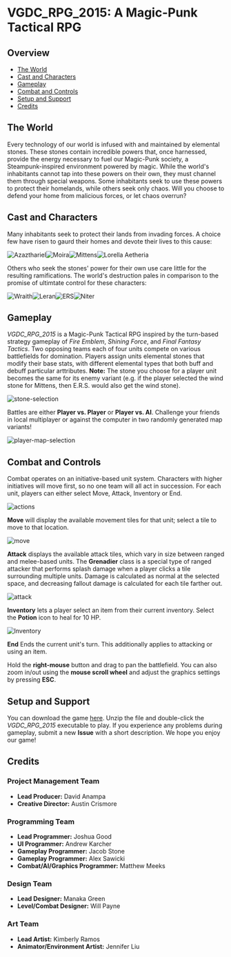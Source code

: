 # VGDC_RPG_2015: A Magic-Punk Tactical RPG

## Overview
- [The World](#the-world)
- [Cast and Characters](#cast-and-characters)
- [Gameplay](#gameplay)
- [Combat and Controls](#combat-and-controls)
- [Setup and Support](#setup-and-support)
- [Credits](#credits)

## The World
Every technology of our world is infused with and maintained by elemental stones. These stones contain incredible powers that, once harnessed, provide the energy necessary to fuel our Magic-Punk society, a Steampunk-inspired environment powered by magic. While the world's inhabitants cannot tap into these powers on their own, they must channel them through special weapons. Some inhabitants seek to use these powers to protect their homelands, while others seek only chaos. Will you choose to defend your home from malicious forces, or let chaos overrun?

## Cast and Characters
Many inhabitants seek to protect their lands from invading forces. A choice few have risen to gaurd their homes and devote their lives to this cause:

![Azazthariel](https://jegood.github.io/VGDC_RPG_2015/images/characters/Cleric_title.png)![Moira](https://jegood.github.io/VGDC_RPG_2015/images/characters/warrior_title.png)![Mittens](https://jegood.github.io/VGDC_RPG_2015/images/characters/ranger_title.png)![Lorella Aetheria](https://jegood.github.io/VGDC_RPG_2015/images/characters/grenadier_title.png)

Others who seek the stones' power for their own use care little for the resulting ramifications. The world's destruction pales in comparison to the promise of ultimtate control for these characters:

![Wraith](https://jegood.github.io/VGDC_RPG_2015/images/characters/wraith_title.png)![Leran](https://jegood.github.io/VGDC_RPG_2015/images/characters/leran_title.png)![ERS](https://jegood.github.io/VGDC_RPG_2015/images/characters/ers_title.png)![Niter](https://jegood.github.io/VGDC_RPG_2015/images/characters/niter_title.png)

## Gameplay
*VGDC_RPG_2015* is a Magic-Punk Tactical RPG inspired by the turn-based strategy gameplay of *Fire Emblem*, *Shining Force*, and *Final Fantasy Tactics*. Two opposing teams each of four units compete on various battlefields for domination. Players assign units elemental stones that modify their base stats, with different elemental types that both buff and debuff particular arttributes. **Note:** The stone you choose for a player unit becomes the same for its enemy variant (e.g. if the player selected the wind stone for Mittens, then E.R.S. would also get the wind stone).

![stone-selection](https://jegood.github.io/VGDC_RPG_2015/images/game_pics/stone_selection.png)

Battles are either **Player vs. Player** or **Player vs. AI**. Challenge your friends in local multiplayer or against the computer in two randomly generated map variants!

![player-map-selection](https://jegood.github.io/VGDC_RPG_2015/images/game_pics/map_selection.PNG)

## Combat and Controls
Combat operates on an initiative-based unit system. Characters with higher initiatives will move first, so no one team will all act in succession. For each unit, players can either select Move, Attack, Inventory or End. 

![actions](https://jegood.github.io/VGDC_RPG_2015/images/game_pics/actions.PNG)

**Move** will display the available movement tiles for that unit; select a tile to move to that location. 

![move](https://jegood.github.io/VGDC_RPG_2015/images/game_pics/move.PNG)

**Attack** displays the available attack tiles, which vary in size between ranged and melee-based units. The **Grenadier** class is a special type of ranged attacker that performs splash damage when a player clicks a tile surrounding multiple units. Damage is calculated as normal at the selected space, and decreasing fallout damage is calculated for each tile farther out.

![attack](https://jegood.github.io/VGDC_RPG_2015/images/game_pics/attack.PNG)

**Inventory** lets a player select an item from their current inventory. Select the **Potion** icon to heal for 10 HP.

![Inventory](https://jegood.github.io/VGDC_RPG_2015/images/game_pics/inventory.PNG)

**End** Ends the current unit's turn. This additionally applies to attacking or using an item.

Hold the **right-mouse** button and drag to pan the battlefield. You can also zoom in/out using the **mouse scroll wheel** and adjust the graphics settings by pressing **ESC**.

## Setup and Support
You can download the game [here](https://drive.google.com/drive/folders/1Wsf4H77FkUKIoe6mPb-f1JAJbv_HpJPc?usp=sharing). Unzip the file and double-click the *VGDC_RPG_2015* executable to play. If you experience any problems during gameplay, submit a new **Issue** with a short description. We hope you enjoy our game!

## Credits
### Project Management Team
- **Lead Producer:** David Anampa
- **Creative Director:** Austin Crismore

### Programming Team
- **Lead Programmer:** Joshua Good
- **UI Programmer:** Andrew Karcher
- **Gameplay Programmer:** Jacob Stone
- **Gameplay Programmer:** Alex Sawicki
- **Combat/AI/Graphics Programmer:** Matthew Meeks

### Design Team
- **Lead Designer:** Manaka Green
- **Level/Combat Designer:** Will Payne

### Art Team
- **Lead Artist:** Kimberly Ramos
- **Animator/Environment Artist:** Jennifer Liu
